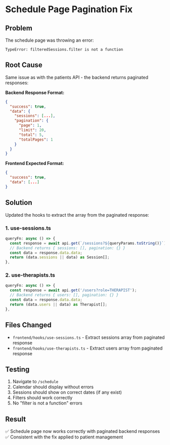 # Schedule Page Pagination Fix

## Problem
The schedule page was throwing an error:
```
TypeError: filteredSessions.filter is not a function
```

## Root Cause
Same issue as with the patients API - the backend returns paginated responses:

**Backend Response Format:**
```json
{
  "success": true,
  "data": {
    "sessions": [...],
    "pagination": {
      "page": 1,
      "limit": 20,
      "total": 5,
      "totalPages": 1
    }
  }
}
```

**Frontend Expected Format:**
```json
{
  "success": true,
  "data": [...]
}
```

## Solution
Updated the hooks to extract the array from the paginated response:

### 1. use-sessions.ts
```typescript
queryFn: async () => {
  const response = await api.get(`/sessions?${queryParams.toString()}`);
  // Backend returns { sessions: [], pagination: {} }
  const data = response.data.data;
  return (data.sessions || data) as Session[];
},
```

### 2. use-therapists.ts
```typescript
queryFn: async () => {
  const response = await api.get('/users?role=THERAPIST');
  // Backend returns { users: [], pagination: {} }
  const data = response.data.data;
  return (data.users || data) as Therapist[];
},
```

## Files Changed
- `frontend/hooks/use-sessions.ts` - Extract sessions array from paginated response
- `frontend/hooks/use-therapists.ts` - Extract users array from paginated response

## Testing
1. Navigate to `/schedule`
2. Calendar should display without errors
3. Sessions should show on correct dates (if any exist)
4. Filters should work correctly
5. No "filter is not a function" errors

## Result
✅ Schedule page now works correctly with paginated backend responses
✅ Consistent with the fix applied to patient management
